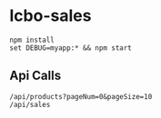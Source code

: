 # lcbo-sales

`npm install`  
`set DEBUG=myapp:* && npm start`

## Api Calls
`/api/products?pageNum=0&pageSize=10`  
`/api/sales`